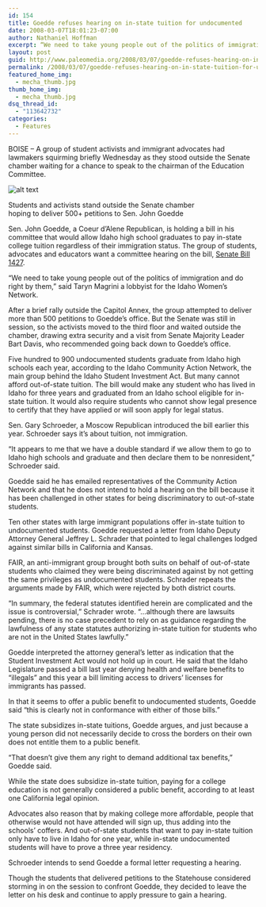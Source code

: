 ```yaml
---
id: 154
title: Goedde refuses hearing on in-state tuition for undocumented
date: 2008-03-07T18:01:23-07:00
author: Nathaniel Hoffman
excerpt: “We need to take young people out of the politics of immigration and do right by them,” said Taryn Magrini a lobbyist for the Idaho Women’s Network.
layout: post
guid: http://www.paleomedia.org/2008/03/07/goedde-refuses-hearing-on-in-state-tuition-for-undocumented/
permalink: /2008/03/07/goedde-refuses-hearing-on-in-state-tuition-for-undocumented/
featured_home_img:
  - mecha_thumb.jpg
thumb_home_img:
  - mecha_thumb.jpg
dsq_thread_id:
  - "113642732"
categories:
  - Features
---
```

BOISE – A group of student activists and immigrant advocates had lawmakers squirming briefly Wednesday as they stood outside the Senate chamber waiting for a chance to speak to the chairman of the Education Committee.

<div class="captionleft">
  <img src="http://www.paleomedia.org/wp-content/uploads/2008/03/mecha.jpg" alt="alt text" /></p> 
  
  <p>
    Students and activists stand outside the Senate chamber<br /> hoping to deliver 500+ petitions to Sen. John Goedde
  </p>
</div>

Sen. John Goedde, a Coeur d’Alene Republican, is holding a bill in his committee that would allow Idaho high school graduates to pay in-state college tuition regardless of their immigration status. The group of students, advocates and educators want a committee hearing on the bill, [Senate Bill 1427](http://www3.idaho.gov/oasis/S1427.html).

“We need to take young people out of the politics of immigration and do right by them,” said Taryn Magrini a lobbyist for the Idaho Women’s Network.

After a brief rally outside the Capitol Annex, the group attempted to deliver more than 500 petitions to Goedde’s office. But the Senate was still in session, so the activists moved to the third floor and waited outside the chamber, drawing extra security and a visit from Senate Majority Leader Bart Davis, who recommended going back down to Goedde’s office.

Five hundred to 900 undocumented students graduate from Idaho high schools each year, according to the Idaho Community Action Network, the main group behind the Idaho Student Investment Act. But many cannot afford out-of-state tuition. The bill would make any student who has lived in Idaho for three years and graduated from an Idaho school eligible for in-state tuition. It would also require students who cannot show legal presence to certify that they have applied or will soon apply for legal status.

Sen. Gary Schroeder, a Moscow Republican introduced the bill earlier this year. Schroeder says it’s about tuition, not immigration.

“It appears to me that we have a double standard if we allow them to go to Idaho high schools and graduate and then declare them to be nonresident,” Schroeder said.

Goedde said he has emailed representatives of the Community Action Network and that he does not intend to hold a hearing on the bill because it has been challenged in other states for being discriminatory to out-of-state students.

Ten other states with large immigrant populations offer in-state tuition to undocumented students. Goedde requested a letter from Idaho Deputy Attorney General Jeffrey L. Schrader that pointed to legal challenges lodged against similar bills in California and Kansas.

FAIR, an anti-immigrant group brought both suits on behalf of out-of-state students who claimed they were being discriminated against by not getting the same privileges as undocumented students. Schrader repeats the arguments made by FAIR, which were rejected by both district courts.

“In summary, the federal statutes identified herein are complicated and the issue is controversial,” Schrader wrote. “…although there are lawsuits pending, there is no case precedent to rely on as guidance regarding the lawfulness of any state statutes authorizing in-state tuition for students who are not in the United States lawfully.”

Goedde interpreted the attorney general’s letter as indication that the Student Investment Act would not hold up in court. He said that the Idaho Legislature passed a bill last year denying health and welfare benefits to “illegals” and this year a bill limiting access to drivers’ licenses for immigrants has passed.

In that it seems to offer a public benefit to undocumented students, Goedde said “this is clearly not in conformance with either of those bills.” 

The state subsidizes in-state tuitions, Goedde argues, and just because a young person did not necessarily decide to cross the borders on their own does not entitle them to a public benefit.

“That doesn’t give them any right to demand additional tax benefits,” Goedde said.

While the state does subsidize in-state tuition, paying for a college education is not generally considered a public benefit, according to at least one California legal opinion.

Advocates also reason that by making college more affordable, people that otherwise would not have attended will sign up, thus adding into the schools’ coffers. And out-of-state students that want to pay in-state tuition only have to live in Idaho for one year, while in-state undocumented students will have to prove a three year residency.

Schroeder intends to send Goedde a formal letter requesting a hearing. 

Though the students that delivered petitions to the Statehouse considered storming in on the session to confront Goedde, they decided to leave the letter on his desk and continue to apply pressure to gain a hearing.